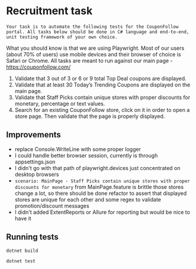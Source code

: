 ﻿# Recruitment task
	Your task is to automate the following tests for the CouponFollow portal. All tasks below should be done in C# language and end-to-end, unit testing framework of your own choice.
What you should know is that we are using Playwright. Most of our users (about 70% of users) use mobile devices and their browser of choice is Safari or Chrome.
All tasks are meant to run against our main page - https://couponfollow.com/
1. Validate that 3 out of 3 or 6 or 9 total Top Deal coupons are displayed.
2. Validate that at least 30 Today’s Trending Coupons are displayed on the main page.
3. Validate that Staff Picks contain unique stores with proper discounts for monetary, percentage or text values.
4. Search for an existing CouponFollow store, click on it in order to open a store page. Then validate that the page is properly displayed.

## Improvements
* replace Console.WriteLine with some proper logger
* I could handle better browser session, currently is through appsettings.json
* I didn't go with that path of playwright.devices just concentrated on desktop browsers
* `scenario: MainPage - Staff Picks contain unique stores with proper discounts for monetary` from MainPage.feature is brittle those stores change a lot, so there should be done refactor to assert that displayed stores are unique for each other and some regex to validate promotion/discount messages 
* I didn't added ExtentReports or Allure for reporting but would be nice to have it

## Running tests

`dotnet build`

`dotnet test`
